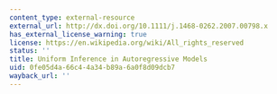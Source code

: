 ```yaml
---
content_type: external-resource
external_url: http://dx.doi.org/10.1111/j.1468-0262.2007.00798.x
has_external_license_warning: true
license: https://en.wikipedia.org/wiki/All_rights_reserved
status: ''
title: Uniform Inference in Autoregressive Models
uid: 0fe05d4a-66c4-4a34-b89a-6a0f8d09dcb7
wayback_url: ''
---
```


